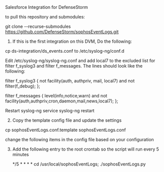 Salesforce Integration for DefenseStorm

to pull this repository and submodules:

git clone --recurse-submodules https://github.com/DefenseStorm/sophosEventLogs.git

1. If this is the first integration on this DVM, Do the following:

  cp ds-integration/ds_events.conf to /etc/syslog-ng/conf.d

 Edit /etc/syslog-ng/syslog-ng.conf and add local7 to the excluded list for filter f_syslog3 and filter f_messages. The lines should look like the following:

 filter f_syslog3 { not facility(auth, authpriv, mail, local7) and not filter(f_debug); };

 filter f_messages { level(info,notice,warn) and not facility(auth,authpriv,cron,daemon,mail,news,local7); };


  Restart syslog-ng
    service syslog-ng restart

2. Copy the template config file and update the settings

  cp sophosEventLogs.conf.template sophosEventLogs.conf

  change the following items in the config file based on your configuration


3. Add the following entry to the root crontab so the script will run every
   5 minutes

   */5 * * * * cd /usr/local/sophosEventLogs; ./sophosEventLogs.py
